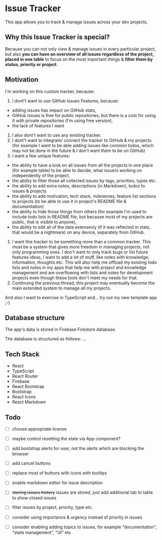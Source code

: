 # Issue Tracker

This app allows you to track & manage issues across your dev projects.

## Why this Issue Tracker is special?

Because you can not only view & manage issues in every particular project, but also **you can have an overview of all issues regardless of the project, placed in one table** to focus on the most important things & **filter them by status, priority or project**.

## Motivation

I'm working on this custom tracker, because:

1. I dont't want to use GitHub Issues Features, because:
  - adding issues has impact on GitHub stats,
  - GitHub Issues is free for public repositories, but there is a cost for using it with private repositories (I'm using free version),
  - the lack of features I want
1. I also dont't want to use any existing tracker.
1. I dont't want to integrate/ connect the tracker to GitHub & my projects (for example I want to be able adding issues like common todos, which may not be done in the future & I don't want them to be on GitHub)
1. I want a few unique features:
  - the ability to have a look on all issues from all the projects in one place (for example table) to be able to decide, what issue/s working on independently of the project,
  - the ability to filter those all collected issues by tags, priorities, types etc.
  - the ability to add extra notes, descriptions (in Markdown), todos to issues & projects
  - the ability to add motivation, tech stack, milestones, feature list sections to projects (to be able to use it in project's README file & documentation)
  - the ability to hide those things from others (for example I'm used to include todo lists in README file, but because most of my projects are public, that is visible to anyone),
  - the ability to edit all of the data extensevly (if it was reflected in stats, that would be a nightmare) on any device, separately from GitHub.
1. I want this tracker to be something more than a common tracker. This must be a system that gives more freedom in managing projects, not only programming ones. I don't want to only track bugs or list future features ideas, I want to add a lot of stuff, like notes with knowledge, information, thoughts etc. This will also help me offload my existing todo lists and notes in my apps that help me with project and knowledge management and are overflowing with lists and notes for development projects even though these tools don't meet my needs for that.
1. Continuing the previous thread, this project may eventually become the main extended system to manage all my projects.

And also I want to exercise in TypeScript and... try out my new template app ;-)

## Database structure

The app's data is stored in Firebase Firestore database.

The database is structured as follows: ...

## Tech Stack

- React
- TypeScript
- React Router
- Firebase
- React Bootstrap
- Bootstrap
- React Icons
- React Markdown

## Todo

- [ ] choose appropriate license
- [ ] maybe control resetting the state via App component?
- [ ] add bootstrap alerts for user, not the alerts which are blocking the browser
- [ ] add cancel buttons
- [ ] replace most of buttons with icons with tooltips

- [ ] enable markdown editor for issue description
- [ ] ~~storing issues history~~ issues are stored, just add additional tab to table to show closed issues
- [ ] filter issues by project, priority, type etc.

- [ ] consider using importance & urgency instead of priority in issues
- [ ] consider enabling adding topics to issues, for example "documentation", "state management", "UI" etc